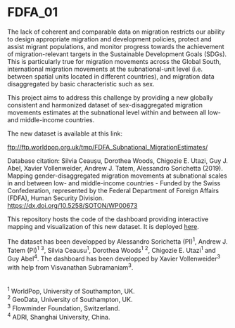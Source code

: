 FDFA\_01
========

The lack of coherent and comparable data on migration restricts our
ability to design appropriate migration and development policies,
protect and assist migrant populations, and monitor progress towards the
achievement of migration-relevant targets in the Sustainable Development
Goals (SDGs). This is particularly true for migration movements across
the Global South, international migration movements at the
subnational-unit level (i.e. between spatial units located in different
countries), and migration data disaggregated by basic characteristic
such as sex.

This project aims to address this challenge by providing a new globally
consistent and harmonized dataset of sex-disaggregated migration
movements estimates at the subnational level within and between all low-
and middle-income countries.

The new dataset is available at this link:

<ftp://ftp.worldpop.org.uk/tmp/FDFA_Subnational_MigrationEstimates/>

Database citation:
Silvia Ceaușu, Dorothea Woods, Chigozie E. Utazi, Guy J. Abel, Xavier Vollenweider, Andrew J. Tatem, Alessandro Sorichetta (2019). Mapping gender-disaggregated migration movements at subnational scales in and between low- and middle-income countries - Funded by the Swiss Confederation, represented by the Federal Department of Foreign Affairs (FDFA), Human Security Division. https://dx.doi.org/10.5258/SOTON/WP00673

This repository hosts the code of the dashboard providing interactive
mapping and visualization of this new dataset. It is deployed
<a href="https://gravier.shinyapps.io/fdfa_01_dev_v4/" target="_blank">here</a>.

The dataset has been developped by Alessandro Sorichetta
(PI)<sup>1</sup>, Andrew J. Tatem (PI)<sup>1</sup> <sup>3</sup>, Silvia
Ceausu<sup>1</sup>, Dorothea Woods<sup>1</sup> <sup>2</sup>, Chigozie E.
Utazi<sup>1</sup> and Guy Abel<sup>4</sup>. The dashboard has been
developped by Xavier Vollenweider<sup>3</sup> with help from Visvanathan
Subramaniam<sup>3</sup>. <br> <br> <br> <sup>1</sup> WorldPop,
University of Southampton, UK.<br> <sup>2</sup> GeoData, University of
Southampton, UK. <br> <sup>3</sup> Flowminder Foundation, Switzerland.
<br> <sup>4</sup> ADRI, Shanghai University, China. <br>
